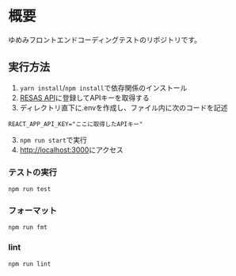 # 概要
ゆめみフロントエンドコーディングテストのリポジトリです。

## 実行方法
1. ```yarn install```/```npm install```で依存関係のインストール
2. [RESAS API](https://opendata.resas-portal.go.jp/)に登録してAPIキーを取得する
3. ディレクトリ直下に.envを作成し、ファイル内に次のコードを記述
 ```
REACT_APP_API_KEY="ここに取得したAPIキー"
```
3. ```npm run start```で実行
4. [http://localhost:3000](http://localhost:3000)にアクセス

### テストの実行
```npm run test```

### フォーマット
```npm run fmt```

### lint
```npm run lint```

